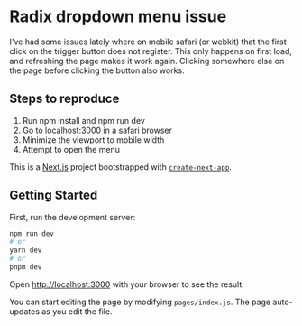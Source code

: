 # Radix dropdown menu issue

I've had some issues lately where on mobile safari (or webkit) that the first click on the trigger button does not register.
This only happens on first load, and refreshing the page makes it work again. Clicking somewhere else on the page before clicking the button also works.

## Steps to reproduce

1. Run npm install and npm run dev
2. Go to localhost:3000 in a safari browser
3. Minimize the viewport to mobile width
4. Attempt to open the menu

This is a [Next.js](https://nextjs.org/) project bootstrapped with [`create-next-app`](https://github.com/vercel/next.js/tree/canary/packages/create-next-app).

## Getting Started

First, run the development server:

```bash
npm run dev
# or
yarn dev
# or
pnpm dev
```

Open [http://localhost:3000](http://localhost:3000) with your browser to see the result.

You can start editing the page by modifying `pages/index.js`. The page auto-updates as you edit the file.
